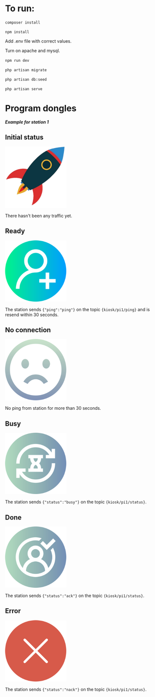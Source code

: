 # To run:

`composer install`

`npm install`

Add .env file with correct values.

Turn on apache and mysql.

`npm run dev`

`php artisan migrate`

`php artisan db:seed`

`php artisan serve`

# Program dongles
**_Example for station 1_**
## Initial status

<img src="public/images/kiosk/devbit.png" alt="init" width="200"/>

There hasn't been any traffic yet.

## Ready
<img src="public/images/kiosk/add-user.png" alt="init" width="200"/>

The station sends `{"ping":"ping"}` on the topic `{kiosk/pi1/ping}` and is resend within 30 seconds.

## No connection
<img src="public/images/kiosk/sad.png" alt="init" width="200"/>

No ping from station for more than 30 seconds.

## Busy
<img src="public/images/kiosk/waiting.png" alt="init" width="200"/>

The station sends `{"status":"busy"}` on the topic `{kiosk/pi1/status}`.

## Done
<img src="public/images/kiosk/add-contact.png" alt="init" width="200"/>

The station sends `{"status":"ack"}` on the topic `{kiosk/pi1/status}`.

## Error
<img src="public/images/kiosk/error.png" alt="init" width="200"/>

The station sends `{"status":"nack"}` on the topic `{kiosk/pi1/status}`.


